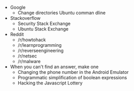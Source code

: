 * Google
  * Change directories Ubuntu comman dline
* Stackoverflow
  * Security Stack Exchange
  * Ubuntu Stack Exchange
* Reddit
  * /r/howtohack
  * /r/learnprogramming
  * /r/reverseengineering
  * /r/netsec
  * /r/malware
* When you can't find an answer, make one
  * Changing the phone number in the Android Emulator
  * Programmatic simplification of boolean expressions
  * Hacking the Javascript Lottery
